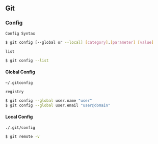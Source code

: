 ## Git

### Config

`Config Syntax`
```bash
$ git config [--global or --local] [category].[parameter] [value]
```

`list`
```bash
$ git config --list
```


#### Global Config
`~/.gitconfig`  

`registry`
```bash
$ git config --global user.name "user"
$ git config --global user.email "user@domain"
```



#### Local Config
`./.git/config`

```bash
$ git remote -v
```
